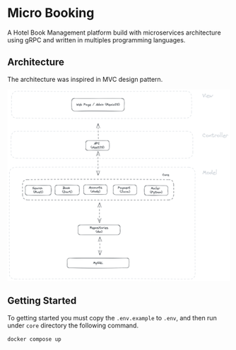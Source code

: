 # Micro Booking

A Hotel Book Management platform build with microservices architecture
using gRPC and written in multiples programming languages.

## Architecture
The architecture was inspired in MVC design pattern.

![architecture](/assets/architecture.png)

## Getting Started
To getting started you must copy the `.env.example` to `.env`, and then
run under `core` directory the following command.

```bash
docker compose up
```

